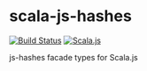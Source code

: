 scala-js-hashes 
===================
[![Build Status](https://travis-ci.org/ariwaranosai/scala-js-hashes.svg?branch=master)](https://travis-ci.org/ariwaranosai/scala-js-hashes) [![Scala.js](https://www.scala-js.org/assets/badges/scalajs-0.6.8.svg)](https://www.scala-js.org)

js-hashes facade types for Scala.js
